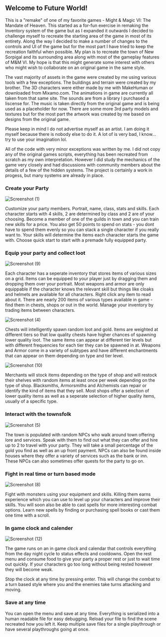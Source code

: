 
## **Welcome to Future World!**
This is a "remake" of one of my favorite games - Might & Magic VI: The Mandate of Heaven. This started as a for-fun exercise in remaking the Inventory system of the game but as I expanded it outwards I decided to challenge myself to recreate the starting area of the game in most of its entirety. Along the way I decided to make a number of changes to the controls and UI of the game but for the most part I have tried to keep the recreation faithful when possible. My plan is to recreate the town of New Sorpigal and its surrounding area along with most of the gameplay features of M&M VI. My hope is that this might generate some interest with others who might wish to collaborate on an original game in the same style.

The vast majority of assets in the game were created by me using various tools with a few exceptions. The buildings and terrain were created by my brother. The 3D characters were either made by me with MakeHuman or downloaded from Mixamo.com. The animations in game are currently all taken from that same site. The sounds are from a library I purchased a liscense for. The music is taken directly from the original game and is being used as a placeholder for now. There are some more 3rd party models and textures but for the most part the artwork was created by me based on designs from the original game.

Please keep in mind I do not advertise myself as an artist. I am doing it myself because there is nobody else to do it. A lot of is very bad, I know... try to use your imagination lol.

All of the code with very minor exceptions was written by me. I did not copy any of the original games scripts, everything has been recreated from scratch as my own interpretation. However I did study the mechanics of the game very closely and had discussions with community members about the details of a few of the hidden systems. The project is certainly a work in progess, but many systems are already in place.


### **Create your Party**
![Screenshot (1)](https://user-images.githubusercontent.com/29645590/121886095-3c316280-ccd2-11eb-993d-d0f0bbf9b497.png)

Customize your party members. Portrait, name, class, stats and skills. Each character starts with 4 skills, 2 are determined by class and 2 are of your choosing. Become a member of one of the guilds in town and you can train new skills for a price. You also get 50 points to spend on stats - you dont have to spend them evenly so you can stack a single character if you really want to. Your skills will determine the items each character starts the game with. Choose quick start to start with a premade fully equipped party.

### **Equip your party and collect loot**
![Screenshot (9)](https://user-images.githubusercontent.com/29645590/121888406-312c0180-ccd5-11eb-8bfe-7b6fe72e800d.png)

Each character has a seperate inventory that stores items of various sizes on a grid. Items can be equipped to your player just by dragging them and dropping them over your portrait. Most weapons and armor are only equippable if the character knows the relevant skill but things like cloaks and helmets are available for all characters. Right click any item to read about it. There are nearly 200 items of various types available in game - find them in chests, shops or out in the world. Manage your inventory by trading items between characters. 

![Screenshot (4)](https://user-images.githubusercontent.com/29645590/121888526-59b3fb80-ccd5-11eb-999c-ee788b67caea.png)

Chests will intelligently spawn random loot and gold. Items are weighted at different tiers so that low quality chests have higher chances of spawning lower quality loot. The same items can appear at different tier levels but with different frequencies for each tier they can be spawned in at. Weapons and Armor come in a variety of subtypes and have different enchantments that can appear on them depending on type and tier level.

![Screenshot (10)](https://user-images.githubusercontent.com/29645590/121889270-46556000-ccd6-11eb-8d0b-e7988d0dbb03.png)

Merchants will stock items depending on the type of shop and will restock their shelves with random items at least once per week depending on the type of shop. Blacksmiths, Armorsmiths and Alchemists can repair or identify the kind of items that they sell. Most shops offer a selection of lower quality items as well as a seperate selection of higher quality items, usually of a specific type.

### **Interact with the townsfolk**
![Screenshot (5)](https://user-images.githubusercontent.com/29645590/121889832-ec08cf00-ccd6-11eb-8bd3-be58e19e6f91.png)

The town is populated with random NPCs who walk around town offering lore and services. Speak with them to find out what they can offer and hire up to 2 to travel with your party. They will take a small percentage of the gold you find as well as an up front payment. NPCs can also be found inside houses where they offer a variety of services such as the bank or inn. These NPCs can also sometimes offer quests for the party to go on.

### **Fight in real time or turn based mode**
![Screenshot (8)](https://user-images.githubusercontent.com/29645590/121890495-a8fb2b80-ccd7-11eb-8959-35f2ab165a78.png)

Fight with monsters using your equipment and skills. Killing them earns experience which you can use to level up your characters and improve their skills. You will soon also be able to cast spells for more interesting combat options. Learn new spells by finding or purchasing spell books or cast them one time with a scroll.

### **In game clock and calender**
![Screenshot (12)](https://user-images.githubusercontent.com/29645590/121890849-08593b80-ccd8-11eb-90f0-a1714d7ebb15.png)

The game runs on an in game clock and calendar that controls everything from the day night cycle to status effects and cooldowns. Open the rest menu and consume food to give your party a proper rest or just to wait time out quickly. If your characters go too long without being rested however they will become weak. 

Stop the clock at any time by pressing enter. This will change the combat to a turn based style where you and the enemies take turns attacking and moving.

### **Save at any time**

You can open the menu and save at any time. Everything is serialized into a human readable file for easy debugging. Reload your file to find the scene recreated how you left it. Keep multiple save files for a single playthrough or have several playthroughs going at once.
